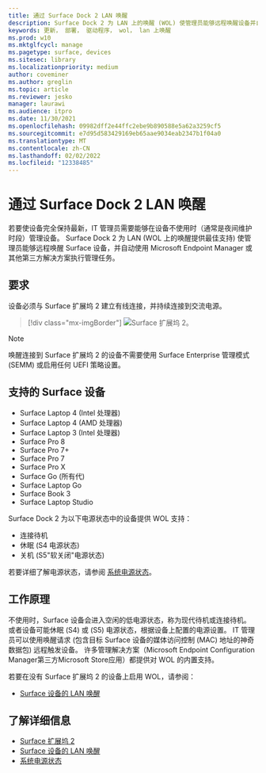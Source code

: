 ```yaml
---
title: 通过 Surface Dock 2 LAN 唤醒
description: Surface Dock 2 为 LAN 上的唤醒 (WOL) 使管理员能够远程唤醒设备并自动执行管理任务。
keywords: 更新， 部署， 驱动程序， wol， lan 上唤醒
ms.prod: w10
ms.mktglfcycl: manage
ms.pagetype: surface, devices
ms.sitesec: library
ms.localizationpriority: medium
author: coveminer
ms.author: greglin
ms.topic: article
ms.reviewer: jesko
manager: laurawi
ms.audience: itpro
ms.date: 11/30/2021
ms.openlocfilehash: 09982dff2e44ffc2ebe9b890588e5a62a3259cf5
ms.sourcegitcommit: e7d95d583429169eb65aae9034eab2347b1f04a0
ms.translationtype: MT
ms.contentlocale: zh-CN
ms.lasthandoff: 02/02/2022
ms.locfileid: "12338485"
---
```

# <a name="wake-on-lan-with-surface-dock-2"></a>通过 Surface Dock 2 LAN 唤醒

若要使设备完全保持最新，IT 管理员需要能够在设备不使用时（通常是夜间维护时段）管理设备。 Surface Dock 2 为 LAN (WOL 上的唤醒提供最佳支持) 使管理员能够远程唤醒 Surface 设备，并自动使用 Microsoft Endpoint Manager 或其他第三方解决方案执行管理任务。

## <a name="requirements"></a>要求

设备必须与 Surface 扩展坞 2 建立有线连接，并持续连接到交流电源。

> [!div class="mx-imgBorder"]
> ![Surface 扩展坞 2。](images/surface-dock2-angled.png)

> [!NOTE]
> 唤醒连接到 Surface 扩展坞 2 的设备不需要使用 Surface Enterprise 管理模式 (SEMM) 或启用任何 UEFI 策略设置。
 
## <a name="supported-surface-devices"></a>支持的 Surface 设备

- Surface Laptop 4 (Intel 处理器) 
- Surface Laptop 4 (AMD 处理器) 
- Surface Laptop 3 (Intel 处理器) 
- Surface Pro 8
- Surface Pro 7+
- Surface Pro 7
- Surface Pro X
- Surface Go (所有代) 
- Surface Laptop Go
- Surface Book 3
- Surface Laptop Studio

Surface Dock 2 为以下电源状态中的设备提供 WOL 支持：

- 连接待机
- 休眠 (S4 电源状态) 
- 关机 (S5"软关闭"电源状态) 

若要详细了解电源状态，请参阅 [系统电源状态](/windows/win32/power/system-power-states)。

## <a name="how-it-works"></a>工作原理

不使用时，Surface 设备会进入空闲的低电源状态，称为现代待机或连接待机。 或者设备可能休眠 (S4) 或 (S5) 电源状态，根据设备上配置的电源设置。 IT 管理员可以使用唤醒请求 (包含目标 Surface 设备的媒体访问控制 (MAC) 地址的神奇数据包) 远程触发设备。 许多管理解决方案（Microsoft Endpoint Configuration Manager第三方Microsoft Store应用）都提供对 WOL 的内置支持。

若要在没有 Surface 扩展坞 2 的设备上启用 WOL，请参阅：

- [Surface 设备的 LAN 唤醒](wake-on-lan-for-surface-devices.md)

## <a name="learn-more"></a>了解详细信息

- [Surface 扩展坞 2](https://www.microsoft.com/p/surface-dock-2-for-business/8q4hgc6kbmdq?)
- [Surface 设备的 LAN 唤醒](wake-on-lan-for-surface-devices.md)
- [系统电源状态](/windows/win32/power/system-power-states)

